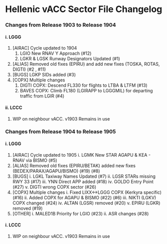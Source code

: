 # Hellenic vACC Sector File Changelog
### Changes from Release 1903 to Release 1904 
#### i. LGGG
1. [AIRAC] Cycle updated to 1904
    1. LGIO New RNAV Y Approach (#12)
    2. LGKR & LGSK Runway Designators Updated (#1)
2. [ALIAS] Removed old fixes (EPIRU) and add new fixes (TOSKA, ROTAS, DIGTI) (#2 , #11)
3. [BUGS] LGKP SIDs added (#3)
4. [COPX] Multiple changes
    1. DIGTI COPX: Descend FL330 for flights to LTBA & LTFM (#13)
    2. BAVES COPX: Climb FL180 (LGIRAPP to LGGGMIL) for departing traffic from LGIR (#4)
#### ii. LCCC
1. WIP on neighbour vACC. v1903 Remains in use

### Changes from Release 1904 to Release 1905 
#### i. LGGG
1. [AIRAC] Cycle updated to 1905
    i. LGMK New STAR AGAPU & KEA - RNAV via BISMO (#5)
2. [ALIAS] Removed old fixes (EPIRU/BETAK) added new fixes (BEDEX/PARAX/AGAPU/BISMO) (#19) (#8)
3. [BUGS] 
    i. LGKL Taxiway Names Updated (#7)
    ii. LGSR STARs missing RWY 33 (#17)
    iii. YNN Direct APP added (#18)
    iv. GOLDO Entry Point (#27)
    v. DIGTI wrong COPX sector (#26)
4. [COPX] Multiple changes
    i. Fixed LIXX<->LGGG COPX (Kerkyra specific) (#16)
    ii. Added COPX for AGAPU & BISMO (#22) (#6)
    iii. NIKTI (LGKV) COPX changed (#24)
    iv. ALTAN (LGSR) removed (#20)
    v. EPIRU (LGKR) removed (#19)
5. [OTHER] 
    i. MALED1B Priority for LGIO (#23)
    ii. ASR changes (#28)
#### i. LCCC
1. WIP on neighbour vACC. v1903 Remains in use
